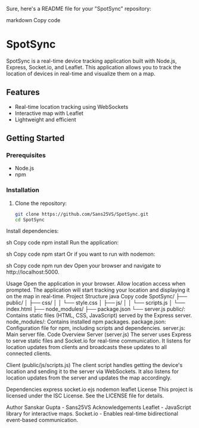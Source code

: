 Sure, here's a README file for your "SpotSync" repository:

markdown
Copy code
# SpotSync

SpotSync is a real-time device tracking application built with Node.js, Express, Socket.io, and Leaflet. This application allows you to track the location of devices in real-time and visualize them on a map.

## Features

- Real-time location tracking using WebSockets
- Interactive map with Leaflet
- Lightweight and efficient

## Getting Started

### Prerequisites

- Node.js
- npm

### Installation

1. Clone the repository:

   ```sh
   git clone https://github.com/Sans25VS/SpotSync.git
   cd SpotSync
Install dependencies:

sh
Copy code
npm install
Run the application:

sh
Copy code
npm start
Or if you want to run with nodemon:

sh
Copy code
npm run dev
Open your browser and navigate to http://localhost:5000.

Usage
Open the application in your browser.
Allow location access when prompted.
The application will start tracking your location and displaying it on the map in real-time.
Project Structure
java
Copy code
SpotSync/
├── public/
│   ├── css/
│   │   └── style.css
│   ├── js/
│   │   └── scripts.js
│   └── index.html
├── node_modules/
├── package.json
└── server.js
public/: Contains static files (HTML, CSS, JavaScript) served by the Express server.
node_modules/: Contains installed npm packages.
package.json: Configuration file for npm, including scripts and dependencies.
server.js: Main server file.
Code Overview
Server (server.js)
The server uses Express to serve static files and Socket.io for real-time communication. It listens for location updates from clients and broadcasts these updates to all connected clients.

Client (public/js/scripts.js)
The client script handles getting the device's location and sending it to the server via WebSockets. It also listens for location updates from the server and updates the map accordingly.

Dependencies
express
socket.io
ejs
nodemon
leaflet
License
This project is licensed under the ISC License. See the LICENSE file for details.

Author
Sanskar Gupta - Sans25VS
Acknowledgements
Leaflet - JavaScript library for interactive maps.
Socket.io - Enables real-time bidirectional event-based communication.
